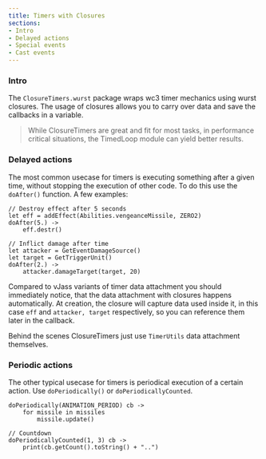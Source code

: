 ```yaml
---
title: Timers with Closures
sections:
- Intro
- Delayed actions
- Special events
- Cast events
---
```


### Intro

The `ClosureTimers.wurst` package wraps wc3 timer mechanics using wurst closures. The usage of closures allows you to carry over data and save the callbacks in a variable.

> While ClosureTimers are great and fit for most tasks, in performance critical situations, the TimedLoop module can yield better results.

### Delayed actions

The most common usecase for timers is executing something after a given time, without stopping the execution of other code. To do this use the `doAfter()` function.
A few examples:

```wurst
// Destroy effect after 5 seconds
let eff = addEffect(Abilities.vengeanceMissile, ZERO2)
doAfter(5.) ->
	eff.destr()

// Inflict damage after time
let attacker = GetEventDamageSource()
let target = GetTriggerUnit()
doAfter(2.) ->
	attacker.damageTarget(target, 20)
```

Compared to vJass variants of timer data attachment you should immediately notice, that the data attachment with closures happens automatically.
At creation, the closure will capture data used inside it, in this case `eff` and `attacker, target` respectively, so you can reference them later in the callback.

Behind the scenes ClosureTimers just use `TimerUtils` data attachment themselves.

### Periodic actions

The other typical usecase for timers is periodical execution of a certain action. Use `doPeriodically()` or `doPeriodicallyCounted`.

```wurst
doPeriodically(ANIMATION_PERIOD) cb ->
	for missile in missiles
		missile.update()

// Countdown
doPeriodicallyCounted(1, 3) cb ->
	print(cb.getCount().toString() + "..")
```


